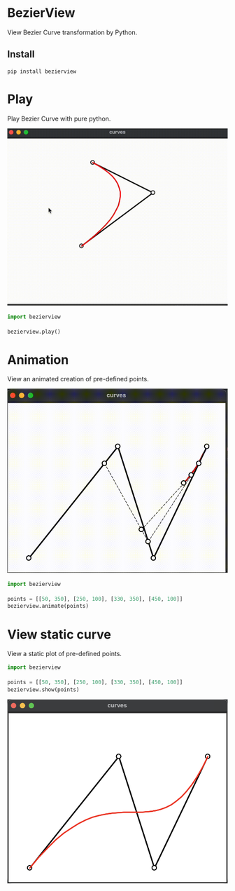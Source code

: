 # BezierView

View Bezier Curve transformation by Python.

## Install

```shell
pip install bezierview
```

# Play

Play Bezier Curve with pure python.

![play](https://github.com/MorvanZhou/bezierview/raw/main/curve_play.gif)

```python
import bezierview

bezierview.play()
```

# Animation

View an animated creation of pre-defined points.

![animation](https://github.com/MorvanZhou/bezierview/raw/main/curve.gif)

```python
import bezierview

points = [[50, 350], [250, 100], [330, 350], [450, 100]]
bezierview.animate(points)
```

# View static curve

View a static plot of pre-defined points.

```python
import bezierview

points = [[50, 350], [250, 100], [330, 350], [450, 100]]
bezierview.show(points)
```

![pic](https://github.com/MorvanZhou/bezierview/raw/main/curve.png)
